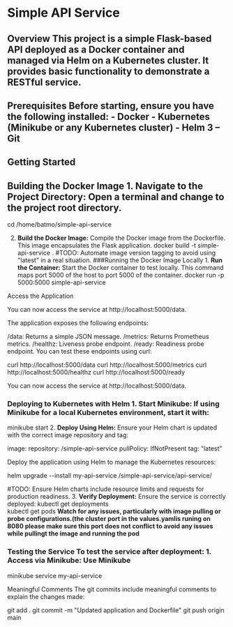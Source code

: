 # Simple API Service 

## Overview This project is a simple Flask-based API deployed as a Docker container and managed via Helm on a Kubernetes cluster. It provides basic functionality to demonstrate a RESTful service.
 ## Prerequisites Before starting, ensure you have the following installed: - Docker - Kubernetes (Minikube or any Kubernetes cluster) - Helm 3 – Git 

 ## Getting Started 

## Building the Docker Image 1. **Navigate to the Project Directory:** Open a terminal and change to the project root directory. 
cd /home/batmo/simple-api-service

2. **Build the Docker Image:** Compile the Docker image from the Dockerfile. This image encapsulates the Flask application. 
docker build -t simple-api-service .
#TODO: Automate image version tagging to avoid using "latest" in a real situation. 
###Running the Docker Image Locally 1. **Run the Container:** Start the Docker container to test locally. This command maps port 5000 of the host to port 5000 of the container. 
docker run -p 5000:5000 simple-api-service

Access the Application

You can now access the service at http://localhost:5000/data.

The application exposes the following endpoints:

/data: Returns a simple JSON message.
/metrics: Returns Prometheus metrics.
/healthz: Liveness probe endpoint.
/ready: Readiness probe endpoint.
You can test these endpoints using curl:

curl http://localhost:5000/data
curl http://localhost:5000/metrics
curl http://localhost:5000/healthz
curl http://localhost:5000/ready

You can now access the service at http://localhost:5000/data.
 ### Deploying to Kubernetes with Helm 1. **Start Minikube:** If using Minikube for a local Kubernetes environment, start it with: 
minikube start
2. **Deploy Using Helm:** 
Ensure your Helm chart is updated with the correct image repository and tag:

image:
  repository: <your-docker-registry>/simple-api-service
  pullPolicy: IfNotPresent
  tag: "latest"

Deploy the application using Helm to manage the Kubernetes resources:
 
helm upgrade --install my-api-service /simple-api-service/api-service/

#TODO: Ensure Helm charts include resource limits and requests for production readiness. 
3. **Verify Deployment:** Ensure the service is correctly deployed: 
kubectl get deployments  
  kubectl get pods
**Watch for any issues, particularly with image pulling or probe configurations.(the cluster port in the values.yamlis runing on 8080 please make sure this port does not conflict to avoid any issues while pullingt the image and running the pod**
### Testing the Service To test the service after deployment: 1. **Access via Minikube:** Use Minikube 
minikube service my-api-service

Meaningful Comments
The git commits include meaningful comments to explain the changes made:

git add .
git commit -m "Updated application and Dockerfile"
git push origin main
